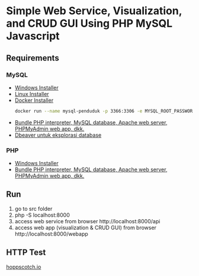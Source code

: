 # Simple Web Service, Visualization, and CRUD GUI Using PHP MySQL Javascript

## Requirements

### MySQL
- [Windows Installer](https://dev.mysql.com/downloads/installer/) 
- [Linux Installer](https://dev.mysql.com/doc/refman/8.0/en/linux-installation.html) 
- [Docker Installer](https://hub.docker.com/_/mysql)
  ```sh
  docker run --name mysql-penduduk -p 3366:3306 -e MYSQL_ROOT_PASSWORD=iguana -d mysql:latest
  ```
- [Bundle PHP interpreter, MySQL database, Apache web server, PHPMyAdmin web app, dkk.](https://www.apachefriends.org/download.html)
- [Dbeaver untuk eksplorasi database](https://dbeaver.io/)

### PHP
- [Windows Installer](https://windows.php.net/downloads/releases/php-8.1.7-Win32-vs16-x64.zip)
- [Bundle PHP interpreter, MySQL database, Apache web server, PHPMyAdmin web app, dkk.](https://www.apachefriends.org/download.html)


## Run

1. go to src folder
2. php -S localhost:8000
3. access web service from browser http://localhost:8000/api
4. access web app (visualization & CRUD GUI) from browser http://localhost:8000/webapp

## HTTP Test

[hoppscotch.io](https://hoppscotch.io/)
